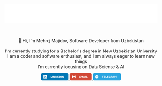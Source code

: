 <h1 align="center" >
	<a href="https://github.com/mehroj-r">
		<img style="vertical-align: top; padding: 5px 0px 0px 0px;" src="/images/download.svg"/>
	</a>
</h1>
<br>
<p align="center" >
  👋 Hi, I'm Mehroj Majidov, Software Developer from Uzbekistan
  <br>
  <br>
   I'm currently studying for a Bachelor's degree in New Uzbekistan University
  <br>
   I am a coder and software enthusiast, and I am always eager to learn new things 
  <br>
   I’m currently focusing on Data Sciense & AI
  <br>
</p>
<p align="center"> 
	<a href="https://www.linkedin.com/in/mehroj-r/">
		<img src="/images/linkedin.svg" height=23>
	</a>
	<a href="mailto:mekhrojmajidov@gmail.com">
		<img src="/images/gmail.svg" height=23>
	</a>
	<a href="https://t.me/r_mekhroj">
		<img src="/images/telegram.svg" height=23></a>
</p>
